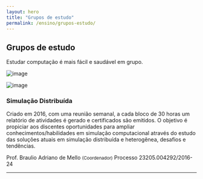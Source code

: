 ```yaml
---
layout: hero
title: "Grupos de estudo"
permalink: /ensino/grupos-estudo/
---
```


<div class="row align-items-center pt-2 pt-lg-5 mb-5">
    <div class="col-md-7">
        <h2>Grupos de estudo</h2>
        <p class="lead">Estudar computação é mais fácil e saudável em grupo.</p>
    </div>
    <div class="col-md-1"></div>
    <div class="col-md-4">
        <p><img alt="image" class="img-fluid" src="https://cdn.jsdelivr.net/gh/froala/design-blocks@2.0.1/dist/imgs/draws/group-chat.svg"></p>
    </div>
</div>

<div class="row post-grid-mini mt-4">
  <div class="col-1">
      <img alt="image" src="../../images/illustrations/distribuida.svg">
  </div>
  <div class="col-11">
    <h3>Simulação Distribuída</h3>
    <p>
        Criado em 2016, com uma reunião semanal, a cada bloco de 30 horas um relatório de atividades é gerado e certificados são emitidos. O objetivo é propiciar aos discentes oportunidades para ampliar conhecimentos/habilidades em simulação computacional através do estudo das soluções atuais em simulação distribuída e heterogênea, desafios e tendências.
    </p> 
    <p class="meta">
        <i class="fa fa-user"></i> Prof. Braulio Adriano de Mello <small>(Coordenador)</small>
        <i class="fa fa-info-circle"></i> Processo 23205.004292/2016-24
    </p>
  </div>
</div>

<!-- <div class="row post-grid-mini mt-4">
  <div class="col-1">
      <img alt="image" src="../../images/illustrations/visao-illustration.svg">
  </div>
  <div class="col-11">
    <h3>Visão Computacional</h3>
    <p>
        Grupo de estudos na área de Visão Computacional que se reúne 2 vezes por semana para estudar técnicas de visão e implementar pequenos sistemas relacionados ao tema.
    </p> 
    <p class="meta">
        <i class="fa fa-user"></i> Prof. Adriano Padilha <small>(coordenador)</small>
        <i class="fa fa-user"></i> Raphael Borges <small>(aluno coordenador)</small>
    </p>
  </div>
</div>

<div class="row post-grid-mini mt-4">
  <div class="col-1">
      <img alt="image" src="../../images/illustrations/uffsnlp-icon.svg">
  </div>
  <div class="col-11">
    <h3>Processamento de Linguagem Natural</h3>
    <p>
        Processamento de linguagem natural (NLP) é uma área que vem ganhando cada vez mais destaque, tanto na academia quanto na indústria. A discussão de temas correlatos, desde de técnicas tradicionais até métodos estado-da-arte, integra o objetivo central do grupo de estudo UFFSNLP, proporcionando à comunidade acadêmica ferrementais suficientes para uma autonomia nas diversas modalidades possíveis. Mais informações em <a href="https://uffsnlp.github.io" target="_blank">uffsnlp.github.io</a>.
    </p> 
    <p class="meta">
        <i class="fa fa-user"></i> Prof. Denio Duarte <small>(coordenador)</small>
        <i class="fa fa-user"></i> Jean Carlo Hilger <small>(aluno coordenador)</small>
        <i class="fa fa-user"></i> Junior Vitor Ramisch <small>(aluno coordenador)</small>
    </p>
  </div>
</div> -->

---
